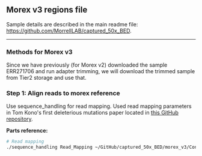 ## Morex v3 regions file

Sample details are described in the main readme file: https://github.com/MorrellLAB/captured_50x_BED.

---

### Methods for Morex v3

Since we have previously (for Morex v2) downloaded the sample ERR271706 and run adapter trimming, we will download the trimmed sample from Tier2 storage and use that.

### Step 1: Align reads to morex reference

Use sequence_handling for read mapping. Used read mapping parameters in Tom Kono's first deleterious mutations paper located in [this GitHub repository](https://github.com/MorrellLAB/Deleterious_Mutations/tree/master/Job_Scripts).

**Parts reference:**

```bash
# Read mapping
./sequence_handling Read_Mapping ~/GitHub/captured_50x_BED/morex_v3/Config_morex_v3_parts_ref
```

